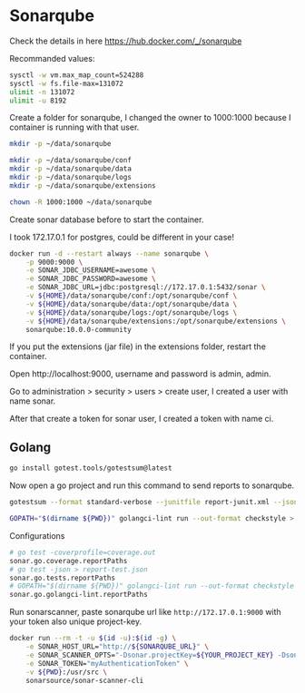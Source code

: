 # Sonarqube

Check the details in here https://hub.docker.com/_/sonarqube

Recommanded values:

```sh
sysctl -w vm.max_map_count=524288
sysctl -w fs.file-max=131072
ulimit -n 131072
ulimit -u 8192
```

Create a folder for sonarqube, I changed the owner to 1000:1000 because I container is running with that user.

```sh
mkdir -p ~/data/sonarqube

mkdir -p ~/data/sonarqube/conf
mkdir -p ~/data/sonarqube/data
mkdir -p ~/data/sonarqube/logs
mkdir -p ~/data/sonarqube/extensions

chown -R 1000:1000 ~/data/sonarqube
```

Create sonar database before to start the container.

I took 172.17.0.1 for postgres, could be different in your case!

```sh
docker run -d --restart always --name sonarqube \
    -p 9000:9000 \
    -e SONAR_JDBC_USERNAME=awesome \
    -e SONAR_JDBC_PASSWORD=awesome \
    -e SONAR_JDBC_URL=jdbc:postgresql://172.17.0.1:5432/sonar \
    -v ${HOME}/data/sonarqube/conf:/opt/sonarqube/conf \
    -v ${HOME}/data/sonarqube/data:/opt/sonarqube/data \
    -v ${HOME}/data/sonarqube/logs:/opt/sonarqube/logs \
    -v ${HOME}/data/sonarqube/extensions:/opt/sonarqube/extensions \
    sonarqube:10.0.0-community
```

If you put the extensions (jar file) in the extensions folder, restart the container.

Open http://localhost:9000, username and password is admin, admin.

Go to administration > security > users > create user, I created a user with name sonar.

After that create a token for sonar user, I created a token with name ci.

## Golang

```sh
go install gotest.tools/gotestsum@latest
```

Now open a go project and run this command to send reports to sonarqube.

```sh
gotestsum --format standard-verbose --junitfile report-junit.xml --jsonfile report-test.json -- -race -cover -coverpkg=./... -covermode=atomic -coverprofile=coverage.out ./...

GOPATH="$(dirname ${PWD})" golangci-lint run --out-format checkstyle > report-lint.xml
```

Configurations

```sh
# go test -coverprofile=coverage.out
sonar.go.coverage.reportPaths
# go test -json > report-test.json
sonar.go.tests.reportPaths
# GOPATH="$(dirname ${PWD})" golangci-lint run --out-format checkstyle > report-lint.xml
sonar.go.golangci-lint.reportPaths
```

Run sonarscanner, paste sonarqube url like `http://172.17.0.1:9000` with your token also unique project-key.

```sh
docker run --rm -t -u $(id -u):$(id -g) \
    -e SONAR_HOST_URL="http://${SONARQUBE_URL}" \
    -e SONAR_SCANNER_OPTS="-Dsonar.projectKey=${YOUR_PROJECT_KEY} -Dsonar.go.coverage.reportPaths=./coverage.out -Dsonar.go.tests.reportPaths=./report-test.json -Dsonar.go.golangci-lint.reportPaths=./report-lint.xml -Dsonar.exclusions=**/*_test.go,**/vendor/**,**/*.sql,**/*test*/**" \
    -e SONAR_TOKEN="myAuthenticationToken" \
    -v ${PWD}:/usr/src \
    sonarsource/sonar-scanner-cli
```
